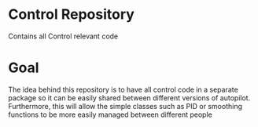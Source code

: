 # Control Repository
Contains all Control relevant code

# Goal
The idea behind this repository is to have all control code in a separate package so it can be easily shared between different versions of autopilot.
Furthermore, this will allow the simple classes such as PID or smoothing functions to be more easily managed between different people
